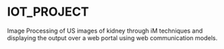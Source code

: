 # IOT_PROJECT
Image Processing of US images of kidney through iM techniques and displaying the output over a web portal using web communication models.
